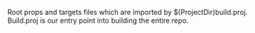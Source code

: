 Root props and targets files which are imported by $(ProjectDir)build.proj.  Build.proj is our entry point into building the entire repo.